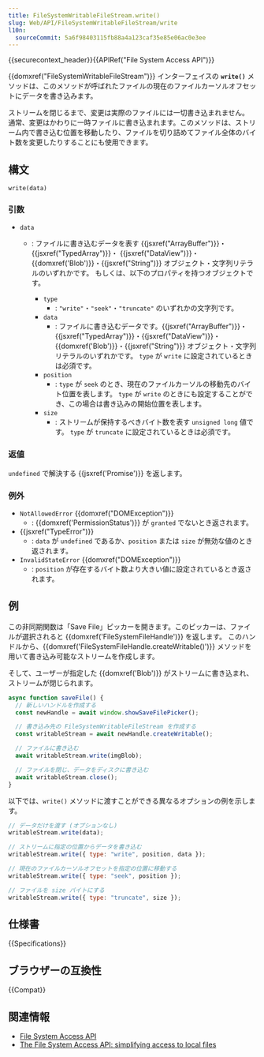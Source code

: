 ```yaml
---
title: FileSystemWritableFileStream.write()
slug: Web/API/FileSystemWritableFileStream/write
l10n:
  sourceCommit: 5a6f98403115fb88a4a123caf35e85e06ac0e3ee
---
```


{{securecontext_header}}{{APIRef("File System Access API")}}

{{domxref("FileSystemWritableFileStream")}} インターフェイスの **`write()`** メソッドは、このメソッドが呼ばれたファイルの現在のファイルカーソルオフセットにデータを書き込みます。

ストリームを閉じるまで、変更は実際のファイルには一切書き込まれません。
通常、変更はかわりに一時ファイルに書き込まれます。このメソッドは、ストリーム内で書き込む位置を移動したり、ファイルを切り詰めてファイル全体のバイト数を変更したりすることにも使用できます。

## 構文

```js-nolint
write(data)
```

### 引数

- `data`

  - : ファイルに書き込むデータを表す {{jsxref("ArrayBuffer")}}・{{jsxref("TypedArray")}}・
    {{jsxref("DataView")}}・{{domxref('Blob')}}・{{jsxref("String")}} オブジェクト・文字列リテラルのいずれかです。
    もしくは、以下のプロパティを持つオブジェクトです。

    - `type`
      - : `"write"`・`"seek"`・`"truncate"` のいずれかの文字列です。
    - `data`
      - : ファイルに書き込むデータです。{{jsxref("ArrayBuffer")}}・{{jsxref("TypedArray")}}・{{jsxref("DataView")}}・
        {{domxref('Blob')}}・{{jsxref("String")}} オブジェクト・文字列リテラルのいずれかです。
        `type` が `write` に設定されているときは必須です。
    - `position`
      - : `type` が `seek` のとき、現在のファイルカーソルの移動先のバイト位置を表します。
        `type` が `write` のときにも設定することができ、この場合は書き込みの開始位置を表します。
    - `size`
      - : ストリームが保持するべきバイト数を表す `unsigned long` 値です。
        `type` が `truncate` に設定されているときは必須です。

### 返値

`undefined` で解決する {{jsxref('Promise')}} を返します。

### 例外

- `NotAllowedError` {{domxref("DOMException")}}
  - : {{domxref('PermissionStatus')}} が `granted` でないとき返されます。
- {{jsxref("TypeError")}}
  - : `data` が `undefined` であるか、`position` または `size` が無効な値のとき返されます。
- `InvalidStateError` {{domxref("DOMException")}}
  - : `position` が存在するバイト数より大きい値に設定されているとき返されます。

## 例

この非同期関数は「Save File」ピッカーを開きます。このピッカーは、ファイルが選択されると {{domxref('FileSystemFileHandle')}} を返します。
このハンドルから、{{domxref('FileSystemFileHandle.createWritable()')}} メソッドを用いて書き込み可能なストリームを作成します。

そして、ユーザーが指定した {{domxref('Blob')}} がストリームに書き込まれ、ストリームが閉じられます。

```js
async function saveFile() {
  // 新しいハンドルを作成する
  const newHandle = await window.showSaveFilePicker();

  // 書き込み先の FileSystemWritableFileStream を作成する
  const writableStream = await newHandle.createWritable();

  // ファイルに書き込む
  await writableStream.write(imgBlob);

  // ファイルを閉じ、データをディスクに書き込む
  await writableStream.close();
}
```

以下では、`write()` メソッドに渡すことができる異なるオプションの例を示します。

```js
// データだけを渡す (オプションなし)
writableStream.write(data);

// ストリームに指定の位置からデータを書き込む
writableStream.write({ type: "write", position, data });

// 現在のファイルカーソルオフセットを指定の位置に移動する
writableStream.write({ type: "seek", position });

// ファイルを size バイトにする
writableStream.write({ type: "truncate", size });
```

## 仕様書

{{Specifications}}

## ブラウザーの互換性

{{Compat}}

## 関連情報

- [File System Access API](/ja/docs/Web/API/File_System_Access_API)
- [The File System Access API: simplifying access to local files](https://web.dev/file-system-access/)
